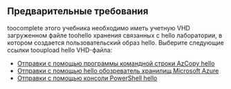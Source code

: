 ## <a name="prerequisites"></a>Предварительные требования 
toocomplete этого учебника необходимо иметь учетную VHD загруженном файле toohello хранения связанных с hello лаборатории, в котором создается пользовательский образ hello. Выберите следующие ссылки tooupload hello VHD-файла:

- [Отправки с помощью программы командной строки AzCopy hello](../articles/devtest-lab/devtest-lab-upload-vhd-using-azcopy.md)
- [Отправки с помощью hello обозреватель хранилищ Microsoft Azure](../articles/devtest-lab/devtest-lab-upload-vhd-using-storage-explorer.md)
- [Отправки с помощью консоли PowerShell hello](../articles/devtest-lab/devtest-lab-upload-vhd-using-powershell.md)
